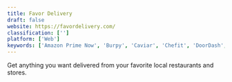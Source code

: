 ```yaml
---
title: Favor Delivery
draft: false 
website: https://favordelivery.com/
classification: ['']
platform: ['Web']
keywords: ['Amazon Prime Now', 'Burpy', 'Caviar', 'Chefit', 'DoorDash', 'Foodpanda', 'GrubHub', 'HelloFresh', 'Henchman', 'Hungryhouse', 'Instacart', 'JoyRun', 'MealDB', 'Ocado', 'Shipt', 'Shuttlecook', 'Tapingo', 'Too Good To Go', 'Uber Eats']
---
```

Get anything you want delivered from your favorite local restaurants and stores.